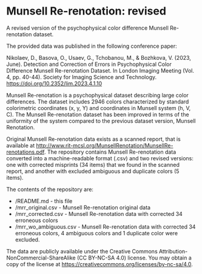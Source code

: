 # Munsell Re-renotation: revised
A revised version of the psychophysical color difference Munsell Re-renotation dataset.

The provided data was published in the following conference paper:

Nikolaev, D., Basova, O., Usaev, G., Tchobanou, M., & Bozhkova, V. (2023, June). Detection and Correction of Errors in Psychophysical Color Difference Munsell Re-renotation Dataset. In London Imaging Meeting (Vol. 4, pp. 40-44). Society for Imaging Science and Technology. https://doi.org/10.2352/lim.2023.4.1.10

Munsell Re-renotation is a psychophysical dataset describing large color differences.
The dataset includes 2946 colors characterized by standard colorimetric coordinates (x, y, Y) and coordinates in Munsell system (h, V, C).
The Munsell Re-renotation dataset has been improved in terms of the uniformity of the system compared to the previous dataset version, Munsell Renotation.

Original Munsell Re-renotation data exists as a scanned report, that is available at http://www.rit-mcsl.org/MunsellRenotation/MunsellRe-renotations.pdf.
The repository contains Munsell Re-renotation data converted into a machine-readable format (.csv) and two revised versions: one with corrected misprints (34 items) that we found in the scanned report, and another with excluded ambiguous and duplicate colors (5 items).

The contents of the repository are:
- /README.md - this file
- /mrr_original.csv - Munsell Re-renotation original data
- /mrr_corrected.csv - Munsell Re-renotation data with corrected 34 erroneous colors
- /mrr_wo_ambiguous.csv - Munsell Re-renotation data with corrected 34 erroneous colors, 4 ambiguous colors and 1 duplicate color were excluded.


The data are publicly available under the Creative Commons Attribution-NonCommercial-ShareAlike (CC BY-NC-SA 4.0) license. You may obtain a copy of the license at https://creativecommons.org/licenses/by-nc-sa/4.0.
